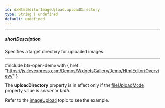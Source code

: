 ```yaml
---
id: dxHtmlEditorImageUpload.uploadDirectory
type: String | undefined
default: undefined
---
```

---
##### shortDescription
Specifies a target directory for uploaded images.

---
#include btn-open-demo with {
    href: "https://js.devexpress.com/Demos/WidgetsGallery/Demo/HtmlEditor/Overview/"
}

The **uploadDirectory** property is in effect only if the [fileUploadMode](/api-reference/_hidden/dxHtmlEditorImageUpload/fileUploadMode.md '/Documentation/ApiReference/UI_Components/dxHtmlEditor/Configuration/imageUpload/#fileUploadMode') property value is *server* or *both*.


Refer to the [imageUpload](/api-reference/10%20UI%20Components/dxHtmlEditor/1%20Configuration/imageUpload '/Documentation/ApiReference/UI_Components/dxHtmlEditor/Configuration/imageUpload/') topic to see the example.